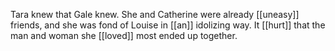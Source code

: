 Tara knew that Gale knew. She and Catherine were already [[uneasy]] friends, and she was fond of Louise in [[an]] idolizing way. It [[hurt]] that the man and woman she [[loved]] most ended up together. 
